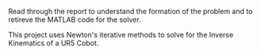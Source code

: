 Read through the report to understand the formation of the problem and to retireve the MATLAB code for the solver.

This project uses Newton's iterative methods to solve for the Inverse Kinematics of a UR5 Cobot. 
